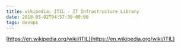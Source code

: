 ```yaml
---
title: wikipedia: ITIL - IT Infrastructure Library
date: 2018-03-02T04:57:30-08:00
tags: devops
---
```

[https://en.wikipedia.org/wiki/ITIL](https://en.wikipedia.org/wiki/ITIL)
